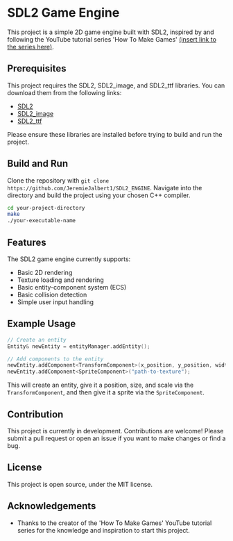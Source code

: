 # SDL2 Game Engine

This project is a simple 2D game engine built with SDL2, inspired by and following the YouTube tutorial series 'How To Make Games' [(insert link to the series here)](https://www.youtube.com/@CarlBirch).

## Prerequisites

This project requires the SDL2, SDL2_image, and SDL2_ttf libraries. You can download them from the following links:

- [SDL2](https://www.libsdl.org/download-2.0.php)
- [SDL2_image](https://www.libsdl.org/projects/SDL_image/)
- [SDL2_ttf](https://www.libsdl.org/projects/SDL_ttf/)

Please ensure these libraries are installed before trying to build and run the project.

## Build and Run

Clone the repository with `git clone https://github.com/JeremieJalbert1/SDL2_ENGINE`. Navigate into the directory and build the project using your chosen C++ compiler.

```bash
cd your-project-directory
make
./your-executable-name
```

## Features

The SDL2 game engine currently supports:

- Basic 2D rendering
- Texture loading and rendering
- Basic entity-component system (ECS)
- Basic collision detection
- Simple user input handling

## Example Usage

```cpp
// Create an entity
Entity& newEntity = entityManager.addEntity();

// Add components to the entity
newEntity.addComponent<TransformComponent>(x_position, y_position, width, height, scale);
newEntity.addComponent<SpriteComponent>("path-to-texture");
```
This will create an entity, give it a position, size, and scale via the `TransformComponent`, and then give it a sprite via the `SpriteComponent`.

## Contribution

This project is currently in development. Contributions are welcome! Please submit a pull request or open an issue if you want to make changes or find a bug.

## License

This project is open source, under the MIT license.

## Acknowledgements

- Thanks to the creator of the 'How To Make Games' YouTube tutorial series for the knowledge and inspiration to start this project.
